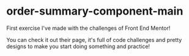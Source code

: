 # order-summary-component-main

First exercise I've made with the challenges of Front End Mentor!

You can check it out their page, it's full of code challenges and pretty designs to make you start doing something and practice!
